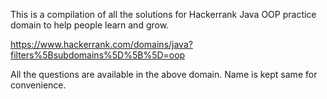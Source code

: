 This is a compilation of all the solutions for Hackerrank Java OOP practice domain to help people learn and grow.

https://www.hackerrank.com/domains/java?filters%5Bsubdomains%5D%5B%5D=oop

All the questions are available in the above domain. Name is kept same for convenience.
